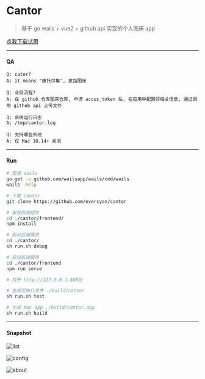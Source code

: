 # Cantor

> 基于 go wails + vue2 + github api 实现的个人图床 app

[点我下载试用](https://github.com/evercyan/cantor/releases/download/v0.0.2/cantor.tar.gz)

---

#### QA

```
Q: cator?
A: it means "康托尔集", 意指图床

Q: 业务流程?
A: 在 github 仓库图床仓库, 申请 accss_token 后, 在应用中配置好相关信息, 通过调用 github api 上传文件

Q: 系统运行日志
A: /tmp/cantor.log

Q: 支持哪些系统 
A: 仅 Mac 10.14+ 亲测
```

---

#### Run

```sh
# 安装 wails 
go get -u github.com/wailsapp/wails/cmd/wails
wails -help

# 下载 cantor
git clone https://github.com/evercyan/cantor

# 安装前端组件
cd ./cantor/frontend/
npm install

# 启动后端服务
cd ./cantor/
sh run.sh debug

# 启动前端服务
cd ./cantor/frontend
npm run serve

# 打开 http://127.0.0.1:8080/
```

```sh
# 生成可执行文件 ./build/cantor
sh run.sh test 

# 生成 mac app ./build/cantor.app
sh run.sh build
```

---

#### Snapshot

![list](https://raw.githubusercontent.com/evercyan/cantor/master/resource/85/8583ac8715210074a080f90111cb55c1.png)

![config](https://raw.githubusercontent.com/evercyan/cantor/master/resource/39/3951a5451f83f22e4a4867dd8bde4b93.png)

![about](https://raw.githubusercontent.com/evercyan/cantor/master/resource/65/65add3fdae4cd2fddd0d711d3863cbc9.png)


